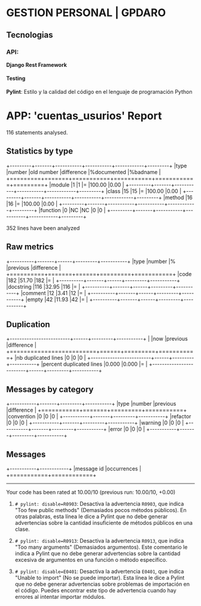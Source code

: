 # GESTION PERSONAL | GPDARO

## Tecnologias

### API:
**Django Rest Framework**

#### Testing
**Pylint**:  Estilo y la calidad del código en el lenguaje de programación Python

APP: 'cuentas_usurios'
Report
======
116 statements analysed.

Statistics by type
------------------

+---------+-------+-----------+-----------+------------+---------+
|type     |number |old number |difference |%documented |%badname |
+=========+=======+===========+===========+============+=========+
|module   |1      |1          |=          |100.00      |0.00     |
+---------+-------+-----------+-----------+------------+---------+
|class    |15     |15         |=          |100.00      |0.00     |
+---------+-------+-----------+-----------+------------+---------+
|method   |16     |16         |=          |100.00      |0.00     |
+---------+-------+-----------+-----------+------------+---------+
|function |0      |NC         |NC         |0           |0        |
+---------+-------+-----------+-----------+------------+---------+



352 lines have been analyzed

Raw metrics
-----------

+----------+-------+------+---------+-----------+
|type      |number |%     |previous |difference |
+==========+=======+======+=========+===========+
|code      |182    |51.70 |182      |=          |
+----------+-------+------+---------+-----------+
|docstring |116    |32.95 |116      |=          |
+----------+-------+------+---------+-----------+
|comment   |12     |3.41  |12       |=          |
+----------+-------+------+---------+-----------+
|empty     |42     |11.93 |42       |=          |
+----------+-------+------+---------+-----------+



Duplication
-----------

+-------------------------+------+---------+-----------+
|                         |now   |previous |difference |
+=========================+======+=========+===========+
|nb duplicated lines      |0     |0        |0          |
+-------------------------+------+---------+-----------+
|percent duplicated lines |0.000 |0.000    |=          |
+-------------------------+------+---------+-----------+



Messages by category
--------------------

+-----------+-------+---------+-----------+
|type       |number |previous |difference |
+===========+=======+=========+===========+
|convention |0      |0        |0          |
+-----------+-------+---------+-----------+
|refactor   |0      |0        |0          |
+-----------+-------+---------+-----------+
|warning    |0      |0        |0          |
+-----------+-------+---------+-----------+
|error      |0      |0        |0          |
+-----------+-------+---------+-----------+



Messages
--------

+-----------+------------+
|message id |occurrences |
+===========+============+




--------------------------------------------------------------------
Your code has been rated at 10.00/10 (previous run: 10.00/10, +0.00)

1. `# pylint: disable=R0903`: Desactiva la advertencia `R0903`, que indica "Too few public methods" (Demasiados pocos métodos públicos). En otras palabras, esta línea le dice a Pylint que no debe generar advertencias sobre la cantidad insuficiente de métodos públicos en una clase.

2. `# pylint: disable=R0913`: Desactiva la advertencia `R0913`, que indica "Too many arguments" (Demasiados argumentos). Este comentario le indica a Pylint que no debe generar advertencias sobre la cantidad excesiva de argumentos en una función o método específico.

3. `# pylint: disable=E0401`: Desactiva la advertencia `E0401`, que indica "Unable to import" (No se puede importar). Esta línea le dice a Pylint que no debe generar advertencias sobre problemas de importación en el código. Puedes encontrar este tipo de advertencia cuando hay errores al intentar importar módulos.


